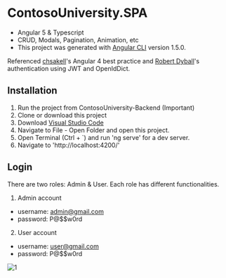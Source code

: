 # ContosoUniversity.SPA

- Angular 5 & Typescript
- CRUD, Modals, Pagination, Animation, etc
- This project was generated with [Angular CLI](https://github.com/angular/angular-cli) version 1.5.0.

Referenced [chsakell](https://chsakell.com/2016/06/27/angular-2-crud-modals-animations-pagination-datetimepicker/)'s Angular 4 best practice and [Robert Dyball](https://www.codeproject.com/Articles/1172349/SPA-using-ASP-Net-Core-plus-Angular-part4)'s authentication using JWT and OpenIdDict. 

## Installation

1. Run the project from ContosoUniversity-Backend (Important)
2. Clone or download this project
3. Download [Visual Studio Code](https://code.visualstudio.com/) 
4. Navigate to File - Open Folder and open this project. 
5. Open Terminal (Ctrl + `) and run 'ng serve' for a dev server. 
6. Navigate to 'http://localhost:4200/'

## Login

There are two roles: Admin & User. Each role has different functionalities. 

1. Admin account
- username: admin@gmail.com
- password: P@$$w0rd

2. User account
- username: user@gmail.com
- password: P@$$w0rd

![1](https://user-images.githubusercontent.com/7738916/34308632-1793f0cc-e703-11e7-9732-fb2a2c156ada.png)
